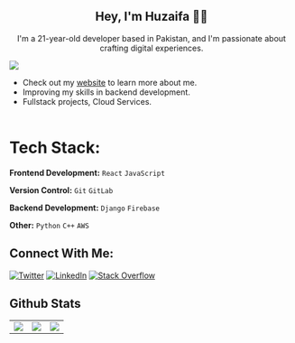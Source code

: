 <h2 align="center"> Hey, I'm Huzaifa 👋🏽 </h2>

<p align="center">I'm a 21-year-old developer based in Pakistan, and I'm passionate about crafting digital experiences.</p>

[![](https://visitcount.itsvg.in/api?id=huzaifailyas02&icon=0&color=0)](https://visitcount.itsvg.in)

- Check out my [website](http://huzaifa-02.netlify.app/) to learn more about me.
- Improving my skills in backend development.
- Fullstack projects, Cloud Services.
<br></br>

# Tech Stack:

**Frontend Development:** `React` `JavaScript`
 
**Version Control:** `Git` `GitLab`

**Backend Development:** `Django` `Firebase`

**Other:** `Python` `C++` `AWS`


## Connect With Me:
[![Twitter](https://img.shields.io/badge/Twitter-%231DA1F2.svg?logo=Twitter&logoColor=white)](https://twitter.com/m_huzaifa_25) [![LinkedIn](https://img.shields.io/badge/LinkedIn-%230077B5.svg?logo=linkedin&logoColor=white)](https://www.linkedin.com/in/huzaifa-ilyas/) [![Stack Overflow](https://img.shields.io/badge/-Stackoverflow-FE7A16?logo=stack-overflow&logoColor=white)](https://stackoverflow.com/users/22700112/muhammad-huzaifa-ilyas) 

<div>
    <h2 align=left> Github Stats</h2>
</div>
<table>
    <tr>
        <td colspan="2" rowspan="2">
            <a href = "https://i.imgur.com/bUrsjlp.png">
        <img src="https://streak-stats.demolab.com/?user=huzaifailyas02&theme=blue-navy	">
            </a>
        </a>
        </td>
        <td colspan="2" rowspan="2">
        <img src="https://github-readme-stats.vercel.app/api?username=huzaifailyas02&theme=github_dark&show_icons=true">
        </a>
        </td>
        <td colspan="2" rowspan="2">
        <img src="https://github-readme-stats.vercel.app/api/top-langs/?username=huzaifailyas02&theme=dark&hide_border=false&include_all_commits=false&count_private=false&layout=compact">
        </a>
        </td>
    </tr>
</table>

